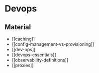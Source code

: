 # Devops

## Material

- [[caching]]
- [[config-management-vs-provisioning]]
- [[dev-ops]]
- [[devops-essentials]]
- [[observability-definitions]]
- [[proxies]]
